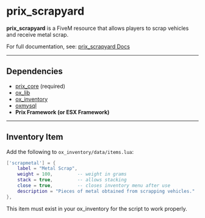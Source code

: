 # prix_scrapyard

**prix_scrapyard** is a FiveM resource that allows players to scrap vehicles and receive metal scrap.  

For full documentation, see: [prix_scrapyard Docs](https://prix.gitbook.io/resources/res/scrapyard)

---

## Dependencies
- [prix_core](https://freeroam.gitbook.io/main/framework/core) (required)  
- [ox_lib](https://github.com/overextended/ox_lib)
- [ox_inventory](https://github.com/overextended/ox_lib)
- [oxmysql](https://github.com/overextended/oxmysql)
- **Prix Framework (or ESX Framework)**

---

## Inventory Item
Add the following to `ox_inventory/data/items.lua`:

```lua
['scrapmetal'] = {
    label = "Metal Scrap",
    weight = 100,         -- weight in grams
    stack = true,         -- allows stacking
    close = true,         -- closes inventory menu after use
    description = "Pieces of metal obtained from scrapping vehicles."
},
```

This item must exist in your ox_inventory for the script to work properly.
